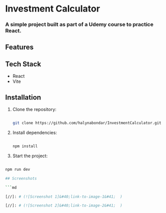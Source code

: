 # Investment Calculator

### A simple project built as part of a Udemy course to practice React. 

## Features

[//]: # (- ✅ Feature 1)

[//]: # (- ✅ Feature 2)

[//]: # (- ✅ Feature 3  )

## Tech Stack
- React
- Vite

## Installation

1. Clone the repository:

   ```bash

   git clone https://github.com/halynabondar/InvestmentCalculator.git
   
2. Install dependencies:

   ```bash

   npm install
   
3.	Start the project:

   ```bash

   npm run dev

## Screenshots  

```md

[//]: # (![Screenshot 1]&#40;link-to-image-1&#41;  )

[//]: # (![Screenshot 2]&#40;link-to-image-2&#41;  )